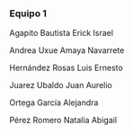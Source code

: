 <h3>Equipo 1</h3>
<p> Agapito Bautista Erick Israel  </p>
<p> Andrea Uxue Amaya Navarrete </p>
<p> Hernández Rosas Luis Ernesto </p>
<p> Juarez Ubaldo Juan Aurelio </p>
<p>Ortega García Alejandra </p>
<p> Pérez Romero Natalia Abigail </p>
